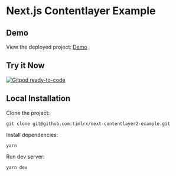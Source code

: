 # Next.js Contentlayer Example

## Demo

View the deployed project: [Demo](https://next-contentlayer-example.vercel.app/)

## Try it Now

[![Gitpod ready-to-code](https://img.shields.io/badge/Gitpod-ready--to--code-908a85?logo=gitpod)](http://gitpod.io/#https://github.com/timlrx/next-contentlayer2-example)

## Local Installation

Clone the project:

    git clone git@github.com:timlrx/next-contentlayer2-example.git

Install dependencies:

    yarn

Run dev server:

    yarn dev
